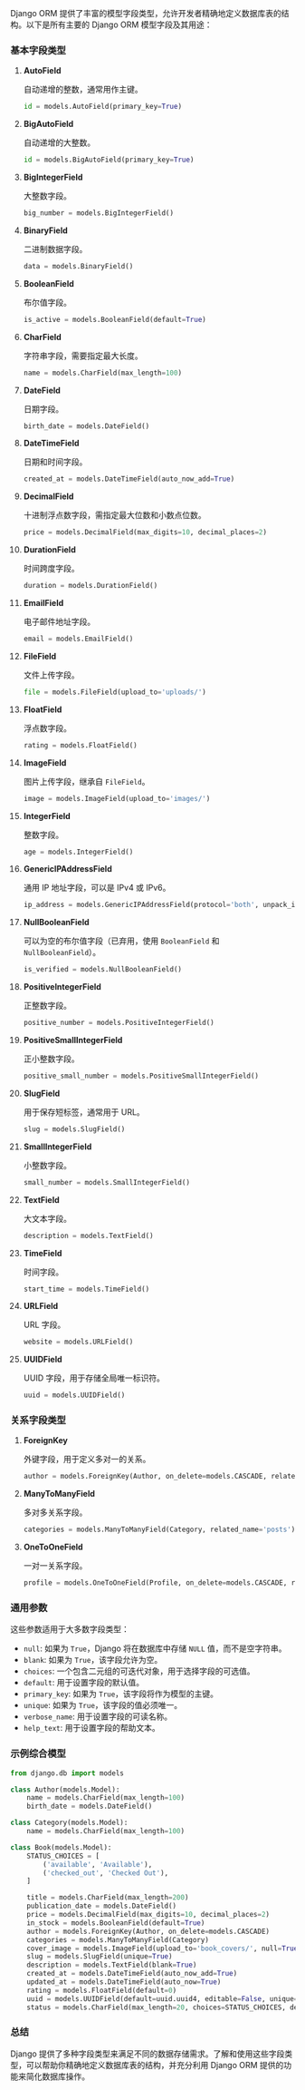 Django ORM 提供了丰富的模型字段类型，允许开发者精确地定义数据库表的结构。以下是所有主要的 Django ORM 模型字段及其用途：

### 基本字段类型

1. **AutoField**
   
    自动递增的整数，通常用作主键。

    ```python
    id = models.AutoField(primary_key=True)
    ```

2. **BigAutoField**
   
    自动递增的大整数。

    ```python
    id = models.BigAutoField(primary_key=True)
    ```

3. **BigIntegerField**
   
    大整数字段。

    ```python
    big_number = models.BigIntegerField()
    ```

4. **BinaryField**

    二进制数据字段。

    ```python
    data = models.BinaryField()
    ```

5. **BooleanField**

    布尔值字段。

    ```python
    is_active = models.BooleanField(default=True)
    ```

6. **CharField**

    字符串字段，需要指定最大长度。
    
    ```python
    name = models.CharField(max_length=100)
    ```

7. **DateField**

    日期字段。
    
    ```python
    birth_date = models.DateField()
    ```

8.  **DateTimeField**

    日期和时间字段。
    
    ```python
    created_at = models.DateTimeField(auto_now_add=True)
    ```

9.  **DecimalField**

    十进制浮点数字段，需指定最大位数和小数点位数。
    
    ```python
    price = models.DecimalField(max_digits=10, decimal_places=2)
    ```

10. **DurationField**

    时间跨度字段。
    
    ```python
    duration = models.DurationField()
    ```

11. **EmailField**

    电子邮件地址字段。
    
    ```python
    email = models.EmailField()
    ```

12. **FileField**

    文件上传字段。
    
    ```python
    file = models.FileField(upload_to='uploads/')
    ```

13. **FloatField**

    浮点数字段。
    
     ```python
     rating = models.FloatField()
     ```

14. **ImageField**

    图片上传字段，继承自 `FileField`。
    
    ```python
    image = models.ImageField(upload_to='images/')
    ```

15. **IntegerField**

    整数字段。
    
    ```python
    age = models.IntegerField()
    ```

16. **GenericIPAddressField**

    通用 IP 地址字段，可以是 IPv4 或 IPv6。
    
    ```python
    ip_address = models.GenericIPAddressField(protocol='both', unpack_ipv4=False)
    ```

17. **NullBooleanField**

    可以为空的布尔值字段（已弃用，使用 `BooleanField` 和 `NullBooleanField`）。
    
    ```python
    is_verified = models.NullBooleanField()
    ```

18. **PositiveIntegerField**

    正整数字段。
    
    ```python
    positive_number = models.PositiveIntegerField()
    ```

19. **PositiveSmallIntegerField**

    正小整数字段。
    
    ```python
    positive_small_number = models.PositiveSmallIntegerField()
    ```

20. **SlugField**

    用于保存短标签，通常用于 URL。
    
    ```python
    slug = models.SlugField()
    ```

21. **SmallIntegerField**

    小整数字段。
    
    ```python
    small_number = models.SmallIntegerField()
    ```

22. **TextField**

    大文本字段。
    
    ```python
    description = models.TextField()
    ```

23. **TimeField**

    时间字段。
    
    ```python
    start_time = models.TimeField()
    ```

24. **URLField**

    URL 字段。
    
    ```python
    website = models.URLField()
    ```

25. **UUIDField**

    UUID 字段，用于存储全局唯一标识符。
    
    ```python
    uuid = models.UUIDField()
    ```

### 关系字段类型

1. **ForeignKey**

    外键字段，用于定义多对一的关系。
    
    ```python
    author = models.ForeignKey(Author, on_delete=models.CASCADE, related_name='books')
    ```

2. **ManyToManyField**

    多对多关系字段。
    
    ```python
    categories = models.ManyToManyField(Category, related_name='posts')
    ```

3. **OneToOneField**

    一对一关系字段。
    
    ```python
    profile = models.OneToOneField(Profile, on_delete=models.CASCADE, related_name='user')
    ```

### 通用参数

这些参数适用于大多数字段类型：

- `null`: 如果为 `True`，Django 将在数据库中存储 `NULL` 值，而不是空字符串。
- `blank`: 如果为 `True`，该字段允许为空。
- `choices`: 一个包含二元组的可迭代对象，用于选择字段的可选值。
- `default`: 用于设置字段的默认值。
- `primary_key`: 如果为 `True`，该字段将作为模型的主键。
- `unique`: 如果为 `True`，该字段的值必须唯一。
- `verbose_name`: 用于设置字段的可读名称。
- `help_text`: 用于设置字段的帮助文本。

### 示例综合模型

```python
from django.db import models

class Author(models.Model):
    name = models.CharField(max_length=100)
    birth_date = models.DateField()

class Category(models.Model):
    name = models.CharField(max_length=100)

class Book(models.Model):
    STATUS_CHOICES = [
        ('available', 'Available'),
        ('checked_out', 'Checked Out'),
    ]

    title = models.CharField(max_length=200)
    publication_date = models.DateField()
    price = models.DecimalField(max_digits=10, decimal_places=2)
    in_stock = models.BooleanField(default=True)
    author = models.ForeignKey(Author, on_delete=models.CASCADE)
    categories = models.ManyToManyField(Category)
    cover_image = models.ImageField(upload_to='book_covers/', null=True, blank=True)
    slug = models.SlugField(unique=True)
    description = models.TextField(blank=True)
    created_at = models.DateTimeField(auto_now_add=True)
    updated_at = models.DateTimeField(auto_now=True)
    rating = models.FloatField(default=0)
    uuid = models.UUIDField(default=uuid.uuid4, editable=False, unique=True)
    status = models.CharField(max_length=20, choices=STATUS_CHOICES, default='available')
```

### 总结

Django 提供了多种字段类型来满足不同的数据存储需求。了解和使用这些字段类型，可以帮助你精确地定义数据库表的结构，并充分利用 Django ORM 提供的功能来简化数据库操作。